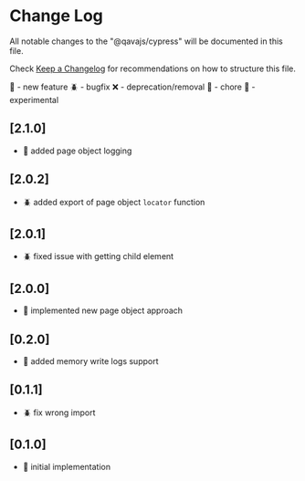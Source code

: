 # Change Log

All notable changes to the "@qavajs/cypress" will be documented in this file.

Check [Keep a Changelog](http://keepachangelog.com/) for recommendations on how to structure this file.

:rocket: - new feature
:beetle: - bugfix
:x: - deprecation/removal
:pencil: - chore
:microscope: - experimental

## [2.1.0]
- :rocket: added page object logging

## [2.0.2]
- :beetle: added export of page object `locator` function

## [2.0.1]
- :beetle: fixed issue with getting child element

## [2.0.0]
- :rocket: implemented new page object approach

## [0.2.0]
- :rocket: added memory write logs support

## [0.1.1]
- :beetle: fix wrong import

## [0.1.0]
- :rocket: initial implementation

